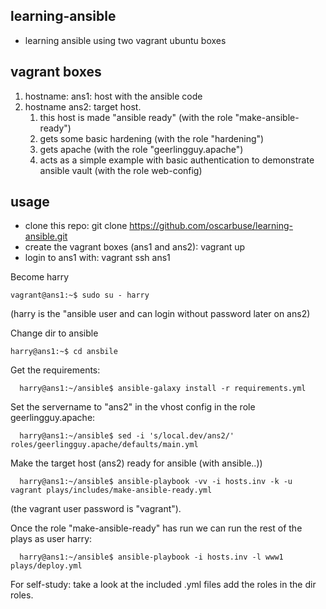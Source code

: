 ## learning-ansible
* learning ansible using two vagrant ubuntu boxes

## vagrant boxes
1. hostname: ans1: host with the ansible code
1. hostname ans2: target host.
   1. this host is made "ansible ready" (with the role "make-ansible-ready")
   1. gets some basic hardening (with the role "hardening")
   1. gets apache (with the role "geerlingguy.apache")
   1. acts as a simple example with basic authentication to demonstrate ansible vault (with the role web-config)

## usage
* clone this repo: git clone https://github.com/oscarbuse/learning-ansible.git
* create the vagrant boxes (ans1 and ans2): vagrant up
* login to ans1 with: vagrant ssh ans1

Become harry
```
vagrant@ans1:~$ sudo su - harry 
```
(harry is the "ansible user and can login without password later on ans2)

Change dir to ansible
```
harry@ans1:~$ cd ansbile
```
Get the requirements:
```
  harry@ans1:~/ansible$ ansible-galaxy install -r requirements.yml
```
Set the servername to "ans2" in the vhost config in the role geerlingguy.apache:
```
  harry@ans1:~/ansible$ sed -i 's/local.dev/ans2/' roles/geerlingguy.apache/defaults/main.yml
```
Make the target host (ans2) ready for ansible (with ansible..))
```
  harry@ans1:~/ansible$ ansible-playbook -vv -i hosts.inv -k -u vagrant plays/includes/make-ansible-ready.yml
```
(the vagrant user password is "vagrant").

Once the role "make-ansible-ready" has run we can run the rest of the plays as user harry:
```
  harry@ans1:~/ansible$ ansible-playbook -i hosts.inv -l www1 plays/deploy.yml
```

For self-study: take a look at the included .yml files add the roles in the dir roles.
